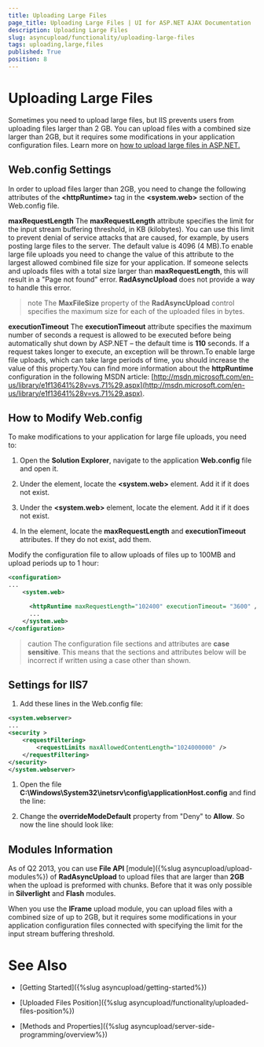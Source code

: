 ```yaml
---
title: Uploading Large Files
page_title: Uploading Large Files | UI for ASP.NET AJAX Documentation
description: Uploading Large Files
slug: asyncupload/functionality/uploading-large-files
tags: uploading,large,files
published: True
position: 8
---
```


# Uploading Large Files



Sometimes you need to upload large files, but IIS prevents users from uploading files larger than 2 GB. You can upload files with a combined size larger than 2GB, but it requires some modifications in your application configuration files. Learn more on [how to upload large files in ASP.NET.](http://blogs.telerik.com/blogs/13-07-15/upload-large-files-asp-net-radasyncupload)

## Web.config Settings

In order to upload files larger than 2GB, you need to change the following attributes of the __\<httpRuntime\>__ tag in the __\<system.web\>__ section of the Web.config file.

__maxRequestLength__ 
The __maxRequestLength__ attribute specifies the limit for the input stream buffering threshold, in KB (kilobytes). You can use this limit to prevent denial of service attacks that are caused, for example, by users posting large files to the server. The default value is 4096 (4 MB).To enable large file uploads you need to change the value of this attribute to the largest allowed combined file size for your application. If someone selects and uploads files with a total size larger than __maxRequestLength__, this will result in a "Page not found" error. __RadAsyncUpload__ does not provide a way to handle this error.

>note The __MaxFileSize__ property of the __RadAsyncUpload__ control specifies the maximum size for each of the uploaded files in bytes.
>


__executionTimeout__
The __executionTimeout__ attribute specifies the maximum number of seconds a request is allowed to be executed before being automatically shut down by ASP.NET – the default time is __110__ seconds. If a request takes longer to execute, an exception will be thrown.To enable large file uploads, which can take large periods of time, you should increase the value of this property.You can find more information about the __httpRuntime__ configuration in the following MSDN article: [http://msdn.microsoft.com/en-us/library/e1f13641%28v=vs.71%29.aspx](http://msdn.microsoft.com/en-us/library/e1f13641%28v=vs.71%29.aspx).

## How to Modify Web.config

To make modifications to your application for large file uploads, you need to:

1. Open the __Solution Explorer__, navigate to the application __Web.config__ file and open it.

1. Under the __<configuration>__ element, locate the __<system.web>__ element. Add it if it does not exist.

1. Under the __<system.web>__ element, locate the __<httpRuntime>__ element. Add it if it does not exist.

1. In the __<httpRuntime>__ element, locate the __maxRequestLength__ and __executionTimeout__ attributes. If they do not exist, add them.

Modify the configuration file to allow uploads of files up to 100MB and upload periods up to 1 hour:

````XML
<configuration>
...
    <system.web>

      <httpRuntime maxRequestLength="102400" executionTimeout= "3600" />
      ...
    </system.web>
</configuration>
````

>caution The configuration file sections and attributes are __case sensitive__. This means that the sections and attributes below will be incorrect if written using a case other than shown.
>


## Settings for IIS7

1. Add these lines in the Web.config file:

````XML
<system.webserver>
...
<security >
    <requestFiltering>
        <requestLimits maxAllowedContentLength="1024000000" />
    </requestFiltering>
</security>
</system.webserver>
````



1. Open the file __C:\Windows\System32\inetsrv\config\applicationHost.config__ and find the line:<section name="requestFiltering" overrideModeDefault="Deny" />

1. Change the __overrideModeDefault__ property from "Deny" to __Allow__. So now the line should look like:<section name="requestFiltering" overrideModeDefault="Allow" />

## Modules Information

As of Q2 2013, you can use __File API__ [module]({%slug asyncupload/upload-modules%}) of __RadAsyncUpload__ to upload files that are larger than __2GB__ when the upload is preformed with chunks. Before that it was only possible in __Silverlight__ and __Flash__ modules.

When you use the __IFrame__ upload module, you can upload files with a combined size of up to 2GB, but it requires some modifications in your application configuration files connected with specifying the limit for the input stream buffering threshold.

# See Also

 * [Getting Started]({%slug asyncupload/getting-started%})

 * [Uploaded Files Position]({%slug asyncupload/functionality/uploaded-files-position%})

 * [Methods and Properties]({%slug asyncupload/server-side-programming/overview%})
